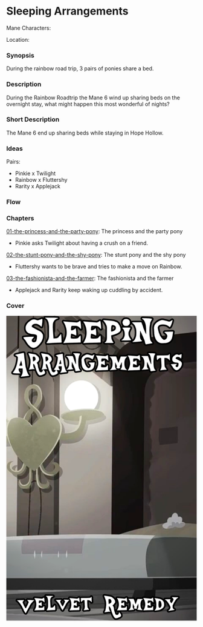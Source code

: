 # Sleeping Arrangements

Mane Characters: 

Location: 

### Synopsis

During the rainbow road trip, 3 pairs of ponies share a bed.

### Description

During the Rainbow Roadtrip the Mane 6 wind up sharing beds on the overnight stay, what might happen this most wonderful of nights?

### Short Description

The Mane 6 end up sharing beds while staying in Hope Hollow.

### Ideas

Pairs:
- Pinkie x Twilight
- Rainbow x Fluttershy
- Rarity x Applejack

### Flow

### Chapters

[01-the-princess-and-the-party-pony](01-the-princess-and-the-party-pony.md): The princess and the party pony
 - Pinkie asks Twilight about having a crush on a friend.

[02-the-stunt-pony-and-the-shy-pony](02-the-stunt-pony-and-the-shy-pony.md): The stunt pony and the shy pony
 - Fluttershy wants to be brave and tries to make a move on Rainbow.

[03-the-fashionista-and-the-farmer](03-the-fashionista-and-the-farmer.md): The fashionista and the farmer
 - Applejack and Rarity keep waking up cuddling by accident.

### Cover

![Cover](cover-3.png)